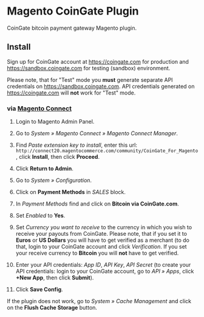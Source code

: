 # Magento CoinGate Plugin

CoinGate bitcoin payment gateway Magento plugin.

## Install

Sign up for CoinGate account at <https://coingate.com> for production and <https://sandbox.coingate.com> for testing (sandbox) environment.

Please note, that for "Test" mode you **must** generate separate API credentials on <https://sandbox.coingate.com>. API credentials generated on <https://coingate.com> will **not** work for "Test" mode.

### via [Magento Connect](https://www.magentocommerce.com/magento-connect)

1. Login to Magento Admin Panel.

2. Go to *System » Magento Connect » Magento Connect Manager*.

3. Find *Paste extension key to install*, enter this url: `http://connect20.magentocommerce.com/community/CoinGate_For_Magento`, click **Install**, then click **Proceed**.

4. Click **Return to Admin**.

5. Go to *System » Configuration*.

6. Click on **Payment Methods** in *SALES* block.

7. In *Payment Methods* find and click on **Bitcoin via CoinGate.com**.

8. Set *Enabled* to **Yes**.

9. Set *Currency you want to receive* to the currency in which you wish to receive your payouts from CoinGate. Please note, that if you set it to **Euros** or **US Dollars** you will have to get verified as a merchant (to do that, login to your CoinGate account and click *Verification*. If you set your receive currency to **Bitcoin** you will **not** have to get verified.

10. Enter your API credentials: *App ID*, *API Key*, *API Secret* (to create your API credentials: login to your CoinGate account, go to *API » Apps*, click **+New App**, then click **Submit**).

11. Click **Save Config**.

If the plugin does not work, go to *System » Cache Management* and click on the **Flush Cache Storage** button.
